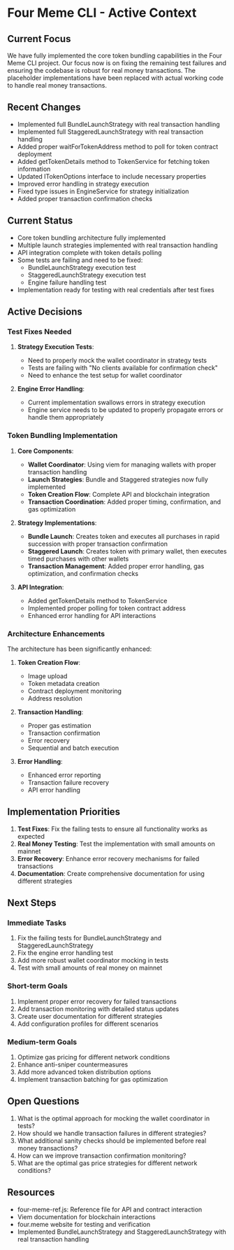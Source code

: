 # Four Meme CLI - Active Context

## Current Focus

We have fully implemented the core token bundling capabilities in the Four Meme CLI project. Our focus now is on fixing the remaining test failures and ensuring the codebase is robust for real money transactions. The placeholder implementations have been replaced with actual working code to handle real money transactions.

## Recent Changes

- Implemented full BundleLaunchStrategy with real transaction handling
- Implemented full StaggeredLaunchStrategy with real transaction handling
- Added proper waitForTokenAddress method to poll for token contract deployment
- Added getTokenDetails method to TokenService for fetching token information
- Updated ITokenOptions interface to include necessary properties
- Improved error handling in strategy execution
- Fixed type issues in EngineService for strategy initialization
- Added proper transaction confirmation checks

## Current Status

- Core token bundling architecture fully implemented
- Multiple launch strategies implemented with real transaction handling
- API integration complete with token details polling
- Some tests are failing and need to be fixed:
  - BundleLaunchStrategy execution test
  - StaggeredLaunchStrategy execution test
  - Engine failure handling test
- Implementation ready for testing with real credentials after test fixes

## Active Decisions

### Test Fixes Needed

1. **Strategy Execution Tests**:

   - Need to properly mock the wallet coordinator in strategy tests
   - Tests are failing with "No clients available for confirmation check"
   - Need to enhance the test setup for wallet coordinator

2. **Engine Error Handling**:
   - Current implementation swallows errors in strategy execution
   - Engine service needs to be updated to properly propagate errors or handle them appropriately

### Token Bundling Implementation

1. **Core Components**:

   - **Wallet Coordinator**: Using viem for managing wallets with proper transaction handling
   - **Launch Strategies**: Bundle and Staggered strategies now fully implemented
   - **Token Creation Flow**: Complete API and blockchain integration
   - **Transaction Coordination**: Added proper timing, confirmation, and gas optimization

2. **Strategy Implementations**:

   - **Bundle Launch**: Creates token and executes all purchases in rapid succession with proper transaction confirmation
   - **Staggered Launch**: Creates token with primary wallet, then executes timed purchases with other wallets
   - **Transaction Management**: Added proper error handling, gas optimization, and confirmation checks

3. **API Integration**:
   - Added getTokenDetails method to TokenService
   - Implemented proper polling for token contract address
   - Enhanced error handling for API interactions

### Architecture Enhancements

The architecture has been significantly enhanced:

1. **Token Creation Flow**:

   - Image upload
   - Token metadata creation
   - Contract deployment monitoring
   - Address resolution

2. **Transaction Handling**:

   - Proper gas estimation
   - Transaction confirmation
   - Error recovery
   - Sequential and batch execution

3. **Error Handling**:
   - Enhanced error reporting
   - Transaction failure recovery
   - API error handling

## Implementation Priorities

1. **Test Fixes**: Fix the failing tests to ensure all functionality works as expected
2. **Real Money Testing**: Test the implementation with small amounts on mainnet
3. **Error Recovery**: Enhance error recovery mechanisms for failed transactions
4. **Documentation**: Create comprehensive documentation for using different strategies

## Next Steps

### Immediate Tasks

1. Fix the failing tests for BundleLaunchStrategy and StaggeredLaunchStrategy
2. Fix the engine error handling test
3. Add more robust wallet coordinator mocking in tests
4. Test with small amounts of real money on mainnet

### Short-term Goals

1. Implement proper error recovery for failed transactions
2. Add transaction monitoring with detailed status updates
3. Create user documentation for different strategies
4. Add configuration profiles for different scenarios

### Medium-term Goals

1. Optimize gas pricing for different network conditions
2. Enhance anti-sniper countermeasures
3. Add more advanced token distribution options
4. Implement transaction batching for gas optimization

## Open Questions

1. What is the optimal approach for mocking the wallet coordinator in tests?
2. How should we handle transaction failures in different strategies?
3. What additional sanity checks should be implemented before real money transactions?
4. How can we improve transaction confirmation monitoring?
5. What are the optimal gas price strategies for different network conditions?

## Resources

- four-meme-ref.js: Reference file for API and contract interaction
- Viem documentation for blockchain interactions
- four.meme website for testing and verification
- Implemented BundleLaunchStrategy and StaggeredLaunchStrategy with real transaction handling
